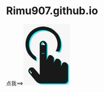 # Rimu907.github.io
点我==>![image](https://github.com/Rimu907/Rimu907.github.io/blob/main/materials/click.jpeg)

